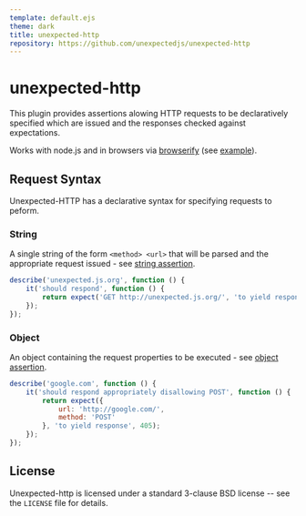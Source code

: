 ```yaml
---
template: default.ejs
theme: dark
title: unexpected-http
repository: https://github.com/unexpectedjs/unexpected-http
---
```


unexpected-http
===============

This plugin provides assertions alowing HTTP requests to be declaratively
specified which are issued and the responses checked against expectations.

Works with node.js and in browsers via [browserify](http://browserify.org) (see [example](../tests/index.html)).

Request Syntax
--------------

Unexpected-HTTP has a declarative syntax for specifying requests to peform.

### String

A single string of the form `<method> <url>` that will be parsed and the appropriate
request issued - see [string assertion](./assertions/string/to-yield-response/).

```js
describe('unexpected.js.org', function () {
    it('should respond', function () {
        return expect('GET http://unexpected.js.org/', 'to yield response', 200);
    });
});
```

### Object

An object containing the request properties to be executed - see
[object assertion](./assertions/object/to-yield-response/).

```js
describe('google.com', function () {
    it('should respond appropriately disallowing POST', function () {
        return expect({
            url: 'http://google.com/',
            method: 'POST'
        }, 'to yield response', 405);
    });
});
```

License
-------

Unexpected-http is licensed under a standard 3-clause BSD license -- see the `LICENSE` file for details.
